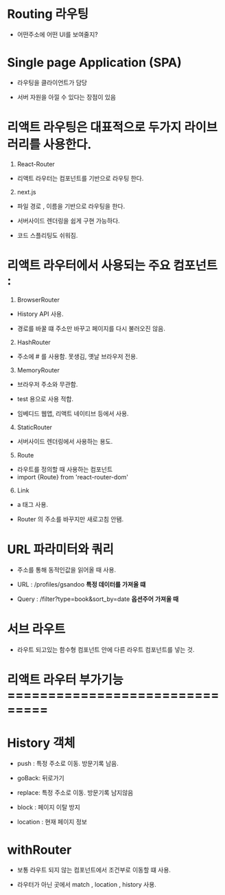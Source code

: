 # Routing 라우팅

- 어떤주소에 어떤 UI를 보여줄지?


# Single page Application (SPA)

- 라우팅을 클라이언트가 담당

- 서버 자원을 아낄 수 있다는 장점이 있음


# 리액트 라우팅은 대표적으로 두가지 라이브러리를 사용한다.

1. React-Router

- 리액트 라우터는 컴포넌트를 기반으로 라우팅 한다.

2. next.js

- 파일 경로 , 이름을 기반으로 라우팅을 한다.

- 서버사이드 렌더링을 쉽게 구현 가능하다.

- 코드 스플리팅도 쉬워짐.


# 리액트 라우터에서 사용되는 주요 컴포넌트 :

1. BrowserRouter

- History API 사용.

- 경로를 바꿀 떄 주소만 바꾸고 페이지를 다시 불러오진 않음.

2. HashRouter

- 주소에 # 를 사용함. 못생김, 옛날 브라우저 전용.

3. MemoryRouter

- 브라우저 주소와 무관함. 

- test 용으로 사용 적합.

- 임베디드 웹앱, 리액트 네이티브 등에서 사용.

4. StaticRouter

- 서버사이드 렌더링에서 사용하는 용도.

5. Route

- 라우트를 정의할 때 사용하는 컴포넌트
- import {Route} from 'react-router-dom'

6. Link

- a 태그 사용.

- Router 의 주소를 바꾸지만 새로고침 안됌.


# URL 파라미터와 쿼리

- 주소를 통해 동적인값을 읽어올 때 사용.

- URL : /profiles/gsandoo <strong>특정 데이터를 가져올 떄</strong>

- Query :  /filter?type=book&sort_by=date <strong>옵션주어 가져올 때</strong>


# 서브 라우트

- 라우트 되고있는 함수형 컴포넌트 안에 다른 라우트 컴포넌트를 넣는 것.



# 리액트 라우터 부가기능 ===============================

# History 객체 

- push : 특정 주소로 이동. 방문기록 남음.

- goBack: 뒤로가기

- replace: 특정 주소로 이동.  방문기록 남지않음

- block : 페이지 이탈 방지

- location : 현재 페이지 정보  


# withRouter 

- 보통 라우트 되지 않는 컴포넌트에서 조건부로 이동할 떄 사용.

- 라우터가 아닌 곳에서 match , location , history 사용.